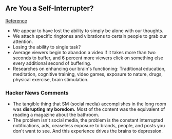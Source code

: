 ## Are You a Self-Interrupter?
[Reference](http://nautil.us/issue/48/chaos/are-you-a-self_interrupter)

- We appear to have lost the ability to simply be alone with our thoughts.
- We attach specific ringtones and vibrations to certain people to grab our attention.
- Losing the ability to single task?
- Average viewers begin to abandon a video if it takes more than two seconds to buffer, and 6 percent more viewers click on something else every additional second of buffering.
- Researches on enhancing our brain's functioning: Traditional education, meditation, cognitive training, video games, exposure to nature, drugs, physical exercise, brain stimulation.

### Hacker News Comments

- The tangible thing that SM (social media) accomplishes in the long room was **disrupting my boredom.** Most of the content was the equivalent of reading a magazine about the bathroom.
- The problem isn't social media, the problem is the constant interrupted notifications, ads, ceaseless exposure to brands, people, and posts you don't want to see. And this experience drives the brains to depression.
